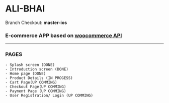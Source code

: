 # ALI-BHAI

Branch Checkout: **master-ios**

### E-commerce APP based on  <a href="https://woocommerce.github.io/woocommerce-rest-api-docs/">woocommerce API</a>
---------------------------------------------------------------
### PAGES
    - Splash screen (DONE)
    - Introduction screen (DONE)
    - Home page (DONE)
    - Product Details (IN PROGESS)
    - Cart Page(UP COMMING)
    - Checkout Page(UP COMMING)
    - Payment Page (UP COMMING)
    - User Registration/ Login (UP COMMING)
